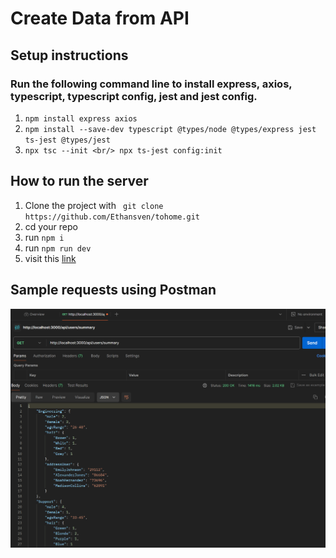 # Create Data from API
## Setup instructions
### Run the following command line to install express, axios, typescript, typescript config, jest and jest config.
1. ``` npm install express axios ```
2. ``` npm install --save-dev typescript @types/node @types/express jest ts-jest @types/jest ```
3. ``` npx tsc --init <br/> npx ts-jest config:init ```

## How to run the server
1. Clone the project with ``` git clone https://github.com/Ethansven/tohome.git```
2. cd your repo
3. run ``` npm i ```
4. run ``` npm run dev ```
5. visit this [link](http://localhost:3000/api/users/summary)
## Sample requests using Postman
![postman result](./API/assets/postmanResult.png)

